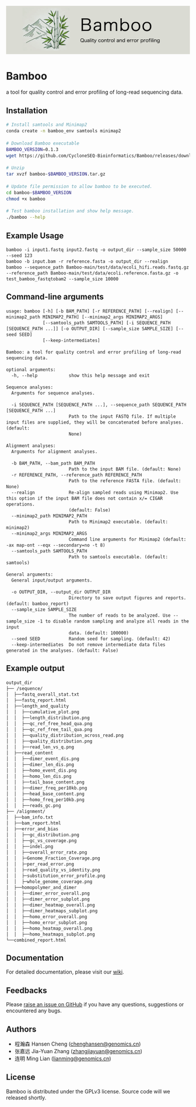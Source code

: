 ![Bamboo logo](bamboo-logo.png)



# Bamboo

a tool for quality control and error profiling of long-read sequencing data.


## Installation

```sh
# Install samtools and Minimap2
conda create -n bamboo_env samtools minimap2

# Download Bamboo executable
BAMBOO_VERSION=0.1.3
wget https://github.com/CycloneSEQ-Bioinformatics/Bamboo/releases/download/v0.1.3/bamboo-$BAMBOO_VERSION.tar.gz

# Unzip
tar xvzf bamboo-$BAMBOO_VERSION.tar.gz

# Update file permission to allow bamboo to be executed.
cd bamboo-$BAMBOO_VERSION
chmod +x bamboo

# Test bamboo installation and show help message.
./bamboo --help
```

## Example Usage
```
bamboo -i input1.fastq input2.fastq -o output_dir --sample_size 50000 --seed 123
bamboo -b input.bam -r reference.fasta -o output_dir --realign
bamboo --sequence_path Bamboo-main/test/data/ecoli_hifi.reads.fastq.gz --reference_path Bamboo-main/test/data/ecoli.reference.fasta.gz -o test_bamboo_fastqtobam2 --sample_size 10000
```

## Command-line arguments

```
usage: bamboo [-h] [-b BAM_PATH] [-r REFERENCE_PATH] [--realign] [--minimap2_path MINIMAP2_PATH] [--minimap2_args MINIMAP2_ARGS]
              [--samtools_path SAMTOOLS_PATH] [-i SEQUENCE_PATH [SEQUENCE_PATH ...]] [-o OUTPUT_DIR] [--sample_size SAMPLE_SIZE] [--seed SEED]
              [--keep-intermediates]

Bamboo: a tool for quality control and error profiling of long-read sequencing data.

optional arguments:
  -h, --help            show this help message and exit

Sequence analyses:
  Arguments for sequence analyses.

  -i SEQUENCE_PATH [SEQUENCE_PATH ...], --sequence_path SEQUENCE_PATH [SEQUENCE_PATH ...]
                        Path to the input FASTQ file. If multiple input files are supplied, they will be concatenated before analyses. (default:
                        None)

Alignment analyses:
  Arguments for alignment analyses.

  -b BAM_PATH, --bam_path BAM_PATH
                        Path to the input BAM file. (default: None)
  -r REFERENCE_PATH, --reference_path REFERENCE_PATH
                        Path to the reference FASTA file. (default: None)
  --realign             Re-align sampled reads using Minimap2. Use this option if the input BAM file does not contain x/= CIGAR operations.
                        (default: False)
  --minimap2_path MINIMAP2_PATH
                        Path to Minimap2 executable. (default: minimap2)
  --minimap2_args MINIMAP2_ARGS
                        Command line arguments for Minimap2 (default: -ax map-ont --eqx --secondary=no -t 8)
  --samtools_path SAMTOOLS_PATH
                        Path to samtools executable. (default: samtools)

General arguments:
  General input/output arguments.

  -o OUTPUT_DIR, --output_dir OUTPUT_DIR
                        Directory to save output figures and reports. (default: bamboo_report)
  --sample_size SAMPLE_SIZE
                        The number of reads to be analyzed. Use --sample_size -1 to disable random sampling and analyze all reads in the input
                        data. (default: 100000)
  --seed SEED           Random seed for sampling. (default: 42)
  --keep-intermediates  Do not remove intermediate data files generated in the analyses. (default: False)
```



## Example output


```
output_dir
├── /sequence/
│  ├──fastq_overall_stat.txt
│  ├──fastq_report.html
│  ├──length_and_quality
│  │  ├──cumulative_plot.png
│  │  ├──length_distribution.png
│  │  ├──qc_ref_free_head_qua.png
│  │  ├──qc_ref_free_tail_qua.png
│  │  ├──quality_distribution_across_read.png
│  │  ├──quality_distribution.png
│  │  ├──read_len_vs_q.png
│  ├──read_content
│  │  ├──dimer_event_dis.png
│  │  ├──dimer_len_dis.png
│  │  ├──homo_event_dis.png
│  │  ├──homo_len_dis.png
│  │  ├──tail_base_content.png
│  │  ├──dimer_freq_per10kb.png
│  │  ├──head_base_content.png
│  │  ├──homo_freq_per10kb.png
│  │  ├──reads_gc.png
├── /alignment/
│  ├──bam_info.txt
│  ├──bam_report.html
│  ├──error_and_bias
│  │  ├──gc_distribution.png
│  │  ├──gc_vs_coverage.png
│  │  ├──indel.png
│  │  ├──overall_error_rate.png
│  │  ├─Genome_Fraction_Coverage.png
│  │  ├─per_read_error.png
│  │  ├─read_quality_vs_identity.png
│  │  ├─substitution_error_profile.png
│  │  ├─whole_genome_coverage.png
│  ├──homopolymer_and_dimer
│  │  ├──dimer_error_overall.png
│  │  ├──dimer_error_subplot.png
│  │  ├──dimer_heatmap_overall.png
│  │  ├──dimer_heatmaps_subplot.png
│  │  ├──homo_error_overall.png
│  │  ├──homo_error_subplot.png
│  │  ├──homo_heatmap_overall.png
│  │  ├──homo_heatmaps_subplot.png
└──combined_report.html

```

## Documentation
For detailed documentation, please visit our [wiki](https://github.com/CycloneSEQ-Bioinformatics/Bamboo/wiki).


## Feedbacks

Please [raise an issue on GitHub](https://github.com/CycloneSEQ-Bioinformatics/Bamboo/issues) if you have any questions, suggestions or encountered any bugs. 

## Authors

- 程瀚森 Hansen Cheng (chenghansen@genomics.cn)
- 张嘉远 Jia-Yuan Zhang (zhangjiayuan@genomics.cn)
- 连明 Ming Lian (lianming@genomics.cn)

## License

Bamboo is distributed under the GPLv3 license. Source code will we released shortly. 

